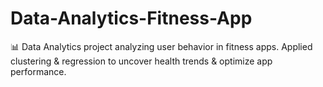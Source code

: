 # Data-Analytics-Fitness-App
📊 Data Analytics project analyzing user behavior in fitness apps.  Applied clustering &amp; regression to uncover health trends &amp; optimize app performance.
